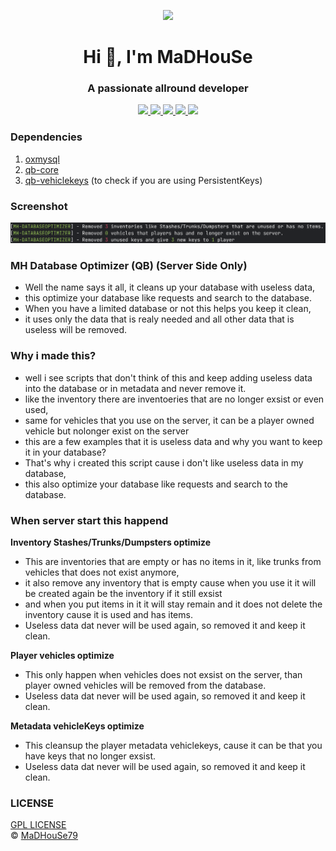 <p align="center">
    <img width="140" src="https://icons.iconarchive.com/icons/iconarchive/red-orb-alphabet/128/Letter-M-icon.png" />  
    <h1 align="center">Hi 👋, I'm MaDHouSe</h1>
    <h3 align="center">A passionate allround developer </h3>    
</p>

<p align="center">
    <a href="https://github.com/MaDHouSe79/mh-databaseoptimizer/issues">
        <img src="https://img.shields.io/github/issues/MaDHouSe79/mh-databaseoptimizer"/> 
    </a>
    <a href="https://github.com/MaDHouSe79/mh-databaseoptimizer/watchers">
        <img src="https://img.shields.io/github/watchers/MaDHouSe79/mh-databaseoptimizer"/> 
    </a> 
    <a href="https://github.com/MaDHouSe79/mh-databaseoptimizer/network/members">
        <img src="https://img.shields.io/github/forks/MaDHouSe79/mh-databaseoptimizer"/> 
    </a>  
    <a href="https://github.com/MaDHouSe79/mh-databaseoptimizer/stargazers">
        <img src="https://img.shields.io/github/stars/MaDHouSe79/mh-databaseoptimizer?color=white"/> 
    </a>
    <a href="https://github.com/MaDHouSe79/mh-databaseoptimizer/blob/main/LICENSE">
        <img src="https://img.shields.io/github/license/MaDHouSe79/mh-databaseoptimizer?color=black"/> 
    </a>      
</p>

### Dependencies
1. [oxmysql](https://github.com/overextended/oxmysql/releases)
2. [qb-core](https://github.com/qbcore-framework/qb-core)
2. [qb-vehiclekeys](https://github.com/qbcore-framework/qb-vehiclekeys) (to check if you are using PersistentKeys)

### Screenshot
![alttext](https://github.com/MaDHouSe79/mh-databaseoptimizer/blob/main/screenshots/console.png?raw=true)

### MH Database Optimizer (QB) (Server Side Only)
- Well the name says it all, it cleans up your database with useless data,
- this optimize your database like requests and search to the database.
- When you have a limited database or not this helps you keep it clean,
- it uses only the data that is realy needed and all other data that is useless will be removed.

### Why i made this?
- well i see scripts that don't think of this and keep adding useless data into the database or in metadata and never remove it.
- like the inventory there are inventoeries that are no longer exsist or even used,
- same for vehicles that you use on the server, it can be a player owned vehicle but nolonger exist on the server
- this are a few examples that it is useless data and why you want to keep it in your database?
- That's why i created this script cause i don't like useless data in my database,
- this also optimize your database like requests and search to the database.

### When server start this happend
**Inventory Stashes/Trunks/Dumpsters optimize**
- This are inventories that are empty or has no items in it, like trunks from vehicles that does not exist anymore,
- it also remove any inventory that is empty cause when you use it it will be created again be the inventory if it still exsist
- and when you put items in it it will stay remain and it does not delete the inventory cause it is used and has items.
- Useless data dat never will be used again, so removed it and keep it clean.

**Player vehicles optimize**
- This only happen when vehicles does not exsist on the server, than player owned vehicles will be removed from the database.
- Useless data dat never will be used again, so removed it and keep it clean.

**Metadata vehicleKeys optimize**
- This cleansup the player metadata vehiclekeys, cause it can be that you have keys that no longer exsist.
- Useless data dat never will be used again, so removed it and keep it clean.

### LICENSE
[GPL LICENSE](./LICENSE)<br />
&copy; [MaDHouSe79](https://www.youtube.com/@MaDHouSe79)
